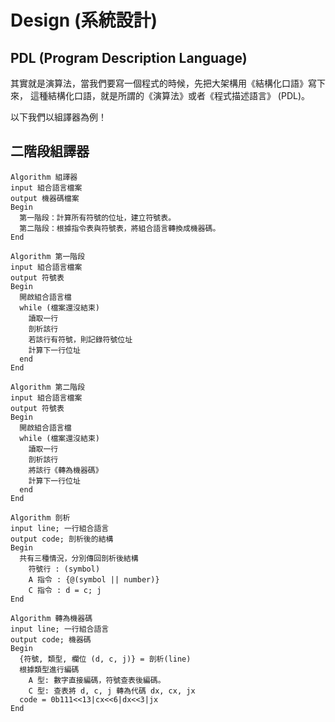 # Design (系統設計)

## PDL (Program Description Language)

其實就是演算法，當我們要寫一個程式的時候，先把大架構用《結構化口語》寫下來，
這種結構化口語，就是所謂的《演算法》或者《程式描述語言》 (PDL)。

以下我們以組譯器為例！

## 二階段組譯器

```
Algorithm 組譯器
input 組合語言檔案
output 機器碼檔案
Begin
  第一階段：計算所有符號的位址，建立符號表。
  第二階段：根據指令表與符號表，將組合語言轉換成機器碼。
End

Algorithm 第一階段
input 組合語言檔案
output 符號表
Begin
  開啟組合語言檔
  while (檔案還沒結束)
    讀取一行
    剖析該行
    若該行有符號，則記錄符號位址
    計算下一行位址
  end
End

Algorithm 第二階段
input 組合語言檔案
output 符號表
Begin
  開啟組合語言檔
  while (檔案還沒結束)
    讀取一行
    剖析該行
    將該行《轉為機器碼》
    計算下一行位址
  end
End

Algorithm 剖析
input line; 一行組合語言
output code; 剖析後的結構
Begin
  共有三種情況，分別傳回剖析後結構
    符號行 : (symbol) 
    A 指令 : {@(symbol || number)}
    C 指令 : d = c; j
End

Algorithm 轉為機器碼
input line; 一行組合語言
output code; 機器碼
Begin
  {符號, 類型, 欄位 (d, c, j)} = 剖析(line)
  根據類型進行編碼
    A 型: 數字直接編碼，符號查表後編碼。
    C 型: 查表將 d, c, j 轉為代碼 dx, cx, jx
  code = 0b111<<13|cx<<6|dx<<3|jx
End
```